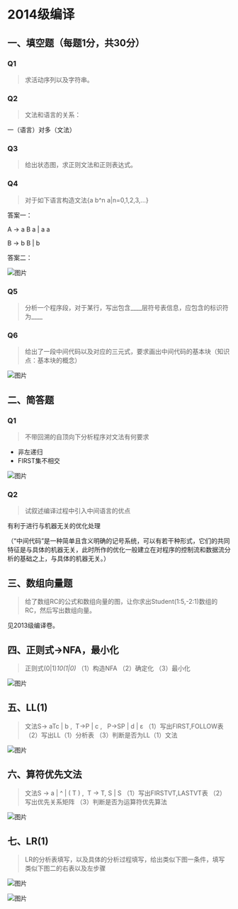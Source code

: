 # 2014级编译

## 一、填空题（每题1分，共30分）

### Q1

>求活动序列以及字符串。
### Q2

>文法和语言的关系：

一（语言）对多（文法）

### Q3

>给出状态图，求正则文法和正则表达式。
### Q4

>对于如下语言构造文法{a b^n a|n=0,1,2,3,…}

答案一：

A -> a B a | a a

B -> b B | b

答案二：

![图片](https://uploader.shimo.im/f/6JW39e7UenVIQ3V4.jpeg!thumbnail?fileGuid=zdkyBEJ1XOCd66A6)

### Q5

>分析一个程序段，对于某行，写出包含____层符号表信息，应包含的标识符为____
### Q6

>给出了一段中间代码以及对应的三元式，要求画出中间代码的基本块（知识点：基本块的概念）

![图片](https://uploader.shimo.im/f/djcRE4iUkoRgL7fG.png!thumbnail?fileGuid=zdkyBEJ1XOCd66A6)

## 二、简答题

### Q1

>不带回溯的自顶向下分析程序对文法有何要求
* 非左递归
* FIRST集不相交

![图片](https://uploader.shimo.im/f/l7dVh6uN2HWNbiUv.png!thumbnail?fileGuid=zdkyBEJ1XOCd66A6)

### Q2

>试叙述编译过程中引入中间语言的优点

有利于进行与机器无关的优化处理

（“中间代码”是一种简单且含义明确的记号系统，可以有若干种形式，它们的共同特征是与具体的机器无关，此时所作的优化一般建立在对程序的控制流和数据流分析的基础之上，与具体的机器无关。）

## 三、数组向量题

>给了数组RC的公式和数组向量的图，让你求出Student(1:5,-2:1)数组的RC，然后写出数组向量。

见2013级编译卷。

## 四、正则式->NFA，最小化

>正则式(0|1)*10(1|0)*
>（1）构造NFA
>（2）确定化
>（3）最小化

![图片](https://uploader.shimo.im/f/2FqT0Un4Gf9oU9Hx.png!thumbnail?fileGuid=zdkyBEJ1XOCd66A6)

## 五、LL(1)

>文法S-> aTc | b ,  T->P | c ,   P->SP | d | ε
>（1）写出FIRST,FOLLOW表
>（2）写出LL（1）分析表
>（3）判断是否为LL（1）文法

![图片](https://uploader.shimo.im/f/jZ41ZrIFDRR7RB9t.png!thumbnail?fileGuid=zdkyBEJ1XOCd66A6)

## 六、算符优先文法

>文法S -> a | ^ | ( T ) ,  T -> T, S | S
>（1）写出FIRSTVT,LASTVT表
>（2）写出优先关系矩阵
>（3）判断是否为运算符优先算法

![图片](https://uploader.shimo.im/f/tzD9zAcA68tzpw9E.png!thumbnail?fileGuid=zdkyBEJ1XOCd66A6)

## 七、LR(1)

>LR的分析表填写，以及具体的分析过程填写，给出类似下图一条件，填写类似下图二的右表以及左步骤

![图片](https://uploader.shimo.im/f/PuwphvprP7NWr1cR.png!thumbnail?fileGuid=zdkyBEJ1XOCd66A6)

![图片](https://uploader.shimo.im/f/N3ERGwYAcf1bZZbo.png!thumbnail?fileGuid=zdkyBEJ1XOCd66A6)


